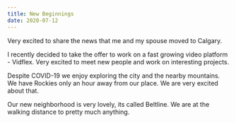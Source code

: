 ```yaml
---
title: New Beginnings
date: 2020-07-12
---
```


Very excited to share the news that me and my spouse moved to Calgary.

I recently decided to take the offer to work on a fast growing video platform - Vidflex. Very
excited to meet new people and work on interesting projects.

Despite COVID-19 we enjoy exploring the city and the nearby mountains. We have Rockies only an hour
away from our place. We are very excited about that.

Our new neighborhood is very lovely, its called Beltline. We are at the walking distance to pretty
much anything.
